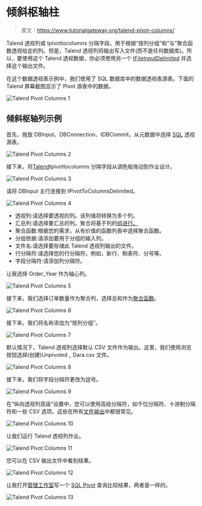 # 倾斜枢轴柱

> 原文：<https://www.tutorialgateway.org/talend-pivot-columns/>

Talend 透视列或 tpivottocolumns 分隔字段，用于根据“按列分组”和“与”聚合函数透视给定的列。但是，Talend 透视列将输出写入文件(而不是任何数据库)。所以，要使用这个 Talend 透视数据，你必须使用另一个 [tFileInputDelimited](https://www.tutorialgateway.org/read-text-file-in-talend/) 并选择这个输出文件。

在这个数据透视表示例中，我们使用了 SQL 数据库中的数据透视表源表。下面的 Talend 屏幕截图显示了 Pivot 源表中的数据。

![Talend Pivot Columns 1](img/978e59be21d8a30112137521ab98d574.png)

## 倾斜枢轴列示例

首先，拖放 DBInput、DBConnection、tDBCommit，从元数据中选择 [SQL](https://www.tutorialgateway.org/sql/) 透视源表。

![Talend Pivot Columns 2](img/22c540fa0abd0bd7a30d3d870a6c125e.png)

接下来，将[Talend](https://www.tutorialgateway.org/talend-tutorial/)tpivottocolumns 分隔字段从调色板拖动到作业设计。

![Talend Pivot Columns 3](img/0710baea89b6eafeb1b5483ce007166c.png)

请将 DBInput 主行连接到 tPivotToColumnsDelimited。

![Talend Pivot Columns 4](img/38324ad30bef44dad81acbfe8154fd2c.png)

*   透视列:请选择要透视的列。该列值将转换为多个列。
*   汇总列:请选择要汇总的列。聚合将基于列的[组进行。](https://www.tutorialgateway.org/sql-group-by-clause/)
*   聚合函数:根据您的需求，从有价值的函数列表中选择聚合函数。
*   分组依据:请添加要用于分组的输入列。
*   文件名:请选择要存储此 Talend 透视列输出的文件。
*   行分隔符:请选择您的行分隔符。例如，新行、制表符、分号等。
*   字段分隔符:请添加列分隔符。

让我选择 Order_Year 作为轴心列。

![Talend Pivot Columns 5](img/859ec1c72cc48b2aa5b902af526fe95c.png)

接下来，我们选择订单数量作为聚合列，选择总和作为[聚合函数](https://www.tutorialgateway.org/sql-aggregate-functions/)。

![Talend Pivot Columns 6](img/e1826d9ecb6e1d82c40cf4e2b52b8665.png)

接下来，我们将名称添加为“按列分组”。

![Talend Pivot Columns 7](img/40baadb48f51248f304c248e2cb1ef39.png)

默认情况下，Talend 透视列选择默认 CSV 文件作为输出。这里，我们使用浏览按钮选择(创建)Unpivoted _ Dara.csv 文件。

![Talend Pivot Columns 8](img/348138f0d32248797e1947116513b1e0.png)

接下来，我们将字段分隔符更改为逗号。

![Talend Pivot Columns 9](img/ecfc20557566b1761b4f2b08b4993c84.png)

在“纵向透视列高级”设置中，您可以使用高级分隔符，如千位分隔符、十进制分隔符和一些 CSV 选项。这些在所有[文件输出](https://www.tutorialgateway.org/export-database-table-to-text-file-in-talend/)中都很常见。

![Talend Pivot Columns 10](img/8828c7304c19f94d644c0e0926f00b33.png)

让我们运行 Talend 透视列作业。

![Talend Pivot Columns 11](img/3c40d7d545434492ad422ae9c41273d2.png)

您可以在 CSV 输出文件中看到结果。

![Talend Pivot Columns 12](img/1e4df24a33e10b34766845eaf0a7abf0.png)

让我打开[管理工作室](https://www.tutorialgateway.org/sql-server-management-studio/)写一个 [SQL Pivot](https://www.tutorialgateway.org/sql-pivot/) 查询比较结果，两者是一样的。

![Talend Pivot Columns 13](img/53313824e529470b4493ce9334a788ca.png)